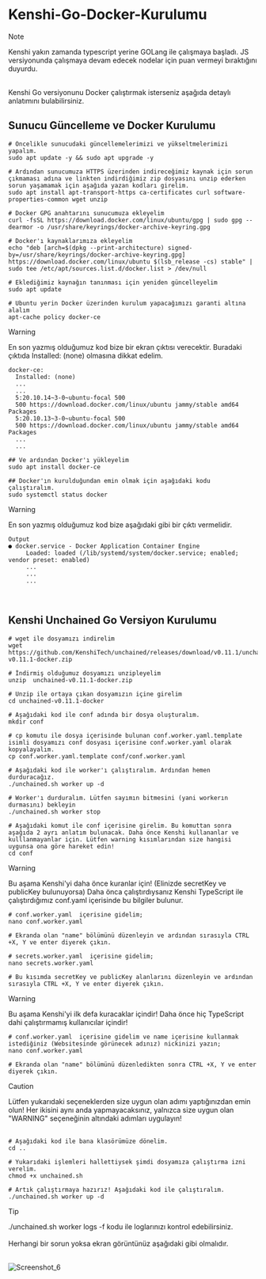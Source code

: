 # Kenshi-Go-Docker-Kurulumu

> [!NOTE]
> Kenshi yakın zamanda typescript yerine GOLang ile çalışmaya başladı. JS versiyonunda çalışmaya devam edecek nodelar için puan vermeyi bıraktığını duyurdu. 
<br>
Kenshi Go versiyonunu Docker çalıştırmak isterseniz aşağıda detaylı anlatımını bulabilirsiniz.
<br>

## Sunucu Güncelleme ve Docker Kurulumu
```
# Öncelikle sunucudaki güncellemelerimizi ve yükseltmelerimizi yapalım.
sudo apt update -y && sudo apt upgrade -y

# Ardından sunucumuza HTTPS üzerinden indireceğimiz kaynak için sorun çıkmaması adına ve linkten indirdiğimiz zip dosyasını unzip ederken sorun yaşamamak için aşağıda yazan kodları girelim.
sudo apt install apt-transport-https ca-certificates curl software-properties-common wget unzip

# Docker GPG anahtarını sunucumuza ekleyelim
curl -fsSL https://download.docker.com/linux/ubuntu/gpg | sudo gpg --dearmor -o /usr/share/keyrings/docker-archive-keyring.gpg

# Docker'ı kaynaklarımıza ekleyelim 
echo "deb [arch=$(dpkg --print-architecture) signed-by=/usr/share/keyrings/docker-archive-keyring.gpg] https://download.docker.com/linux/ubuntu $(lsb_release -cs) stable" | sudo tee /etc/apt/sources.list.d/docker.list > /dev/null

# Eklediğimiz kaynağın tanınması için yeniden güncelleyelim
sudo apt update

# Ubuntu yerin Docker üzerinden kurulum yapacağımızı garanti altına alalım
apt-cache policy docker-ce

```
> [!WARNING]
> En son yazmış olduğumuz kod bize bir ekran çıktısı verecektir. Buradaki çıktıda Installed: (none) olmasına dikkat edelim.
```
docker-ce:
  Installed: (none)
  ...
  ...
  5:20.10.14~3-0~ubuntu-focal 500
  500 https://download.docker.com/linux/ubuntu jammy/stable amd64 Packages
  5:20.10.13~3-0~ubuntu-focal 500
  500 https://download.docker.com/linux/ubuntu jammy/stable amd64 Packages
  ...
  ...

## Ve ardından Docker'ı yükleyelim
sudo apt install docker-ce

## Docker'ın kurulduğundan emin olmak için aşağıdaki kodu çalıştıralım.
sudo systemctl status docker
```
> [!WARNING]
> En son yazmış olduğumuz kod bize aşağıdaki gibi bir çıktı vermelidir.

```
Output
● docker.service - Docker Application Container Engine
     Loaded: loaded (/lib/systemd/system/docker.service; enabled; vendor preset: enabled)
     ...
     ...
     ...
```
<br>

## Kenshi Unchained Go Versiyon Kurulumu

```
# wget ile dosyamızı indirelim
wget https://github.com/KenshiTech/unchained/releases/download/v0.11.1/unchained-v0.11.1-docker.zip

# İndirmiş olduğumuz dosyamızı unzipleyelim
unzip  unchained-v0.11.1-docker.zip

# Unzip ile ortaya çıkan dosyamızın içine girelim
cd unchained-v0.11.1-docker

# Aşağıdaki kod ile conf adında bir dosya oluşturalım.
mkdir conf

# cp komutu ile dosya içerisinde bulunan conf.worker.yaml.template isimli dosyamızı conf dosyası içerisine conf.worker.yaml olarak kopyalayalım.
cp conf.worker.yaml.template conf/conf.worker.yaml

# Aşağıdaki kod ile worker'ı çalıştıralım. Ardından hemen durduracağız. 
./unchained.sh worker up -d

# Worker'ı durduralım. Lütfen sayımın bitmesini (yani workerın durmasını) bekleyin 
./unchained.sh worker stop

# Aşağıdaki komut ile conf içerisine girelim. Bu komuttan sonra aşağıda 2 ayrı anlatım bulunacak. Daha önce Kenshi kullananlar ve kulllanmayanlar için. Lütfen warning kısımlarından size hangisi uygunsa ona göre hareket edin!
cd conf 
```

> [!WARNING]
> Bu aşama Kenshi'yi daha önce kuranlar için! (Elinizde secretKey ve publicKey bulunuyorsa)
> Daha önca çalıştırdıysanız Kenshi TypeScript ile çalıştırdığımız conf.yaml içerisinde bu bilgiler bulunur. 


```
# conf.worker.yaml  içerisine gidelim;
nano conf.worker.yaml

# Ekranda olan "name" bölümünü düzenleyin ve ardından sırasıyla CTRL +X, Y ve enter diyerek çıkın.

# secrets.worker.yaml  içerisine gidelim;
nano secrets.worker.yaml

# Bu kısımda secretKey ve publicKey alanlarını düzenleyin ve ardından sırasıyla CTRL +X, Y ve enter diyerek çıkın.
```

> [!WARNING]
> Bu aşama Kenshi'yi ilk defa kuracaklar içindir! Daha önce hiç TypeScript dahi çalıştırmamış kullanıcılar içindir!

```
# conf.worker.yaml  içerisine gidelim ve name içerisine kullanmak istediğiniz (Websitesinde görünecek adınız) nickinizi yazın;
nano conf.worker.yaml

# Ekranda olan "name" bölümünü düzenledikten sonra CTRL +X, Y ve enter diyerek çıkın.
```

> [!CAUTION]
> Lütfen yukarıdaki seçeneklerden size uygun olan adımı yaptığınızdan emin olun! Her ikisini aynı anda yapmayacaksınız, yalnızca size uygun olan "WARNING" seçeneğinin altındaki adımları uygulayın!<br><br>

```
# Aşağıdaki kod ile bana klasörümüze dönelim.
cd ..

# Yukarıdaki işlemleri hallettiysek şimdi dosyamıza çalıştırma izni verelim.
chmod +x unchained.sh

# Artık çalıştırmaya hazırız! Aşağıdaki kod ile çalıştıralım.
./unchained.sh worker up -d
```

> [!TIP]
> ./unchained.sh worker logs -f  kodu ile loglarınızı kontrol edebilirsiniz.<br><br>
> Herhangi bir sorun yoksa ekran görüntünüz aşağıdaki gibi olmalıdır.<br><br>

![Screenshot_6](https://github.com/Dtractus/Kenshi-Go-Docker-Kurulumu/assets/55835876/9060921b-9e56-401e-bba1-9c0ba4b290fa)
